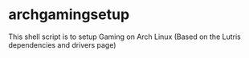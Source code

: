 # archgamingsetup
This shell script is to setup Gaming on Arch Linux (Based on the Lutris dependencies and drivers page)
